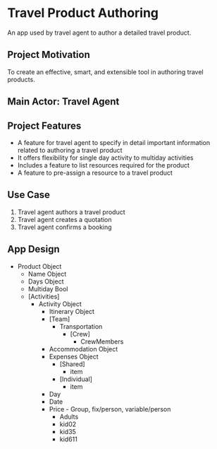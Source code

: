 # Travel Product Authoring
An app used by travel agent to author a detailed travel product.

## Project Motivation
To create an effective, smart, and extensible tool in authoring travel products.

## Main Actor: Travel Agent

## Project Features
* A feature for travel agent to specify in detail important information related to authoring a travel product
* It offers flexibility for single day activity to multiday activities
* Includes a feature to list resources required for the product
* A feature to pre-assign a resource to a travel product

## Use Case
1. Travel agent authors a travel product
2. Travel agent creates a quotation
3. Travel agent confirms a booking

## App Design

* Product Object
  * Name Object
  * Days Object
  * Multiday Bool
  * [Activities]
    * Activity Object
      * Itinerary Object
      * [Team]
        * Transportation
          * [Crew]
            * CrewMembers
      * Accommodation Object
      * Expenses Object
        * [Shared]
          * item
        * [Individual]
          * item
      * Day
      * Date
      * Price - Group, fix/person, variable/person
        * Adults
        * kid02
        * kid35
        * kid611
  
